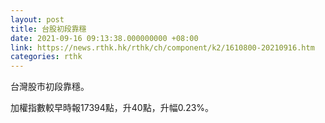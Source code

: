 ```yaml
---
layout: post
title: 台股初段靠穩
date: 2021-09-16 09:13:38.000000000 +08:00
link: https://news.rthk.hk/rthk/ch/component/k2/1610800-20210916.htm
categories: rthk
---
```


台灣股市初段靠穩。

加權指數較早時報17394點，升40點，升幅0.23%。
